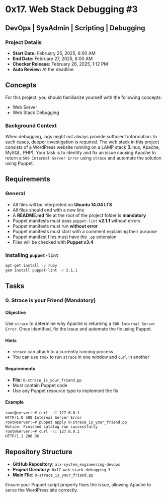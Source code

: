 # 0x17. Web Stack Debugging #3

## DevOps | SysAdmin | Scripting | Debugging

### Project Details
- **Start Date:** February 25, 2025, 6:00 AM
- **End Date:** February 27, 2025, 6:00 AM
- **Checker Release:** February 26, 2025, 1:12 PM
- **Auto Review:** At the deadline

## Concepts
For this project, you should familiarize yourself with the following concepts:
- Web Server
- Web Stack Debugging

### Background Context
When debugging, logs might not always provide sufficient information. In such cases, deeper investigation is required. The web stack in this project consists of a WordPress website running on a LAMP stack (Linux, Apache, MySQL, PHP). Your task is to identify and fix an issue causing Apache to return a `500 Internal Server Error` using `strace` and automate the solution using Puppet.

## Requirements
### General
- All files will be interpreted on **Ubuntu 14.04 LTS**
- All files should end with a new line
- A **README.md** file at the root of the project folder is **mandatory**
- Puppet manifests must pass `puppet-lint` **v2.1.1** without errors
- Puppet manifests must run **without error**
- Puppet manifests must start with a comment explaining their purpose
- Puppet manifest files must have the `.pp` extension
- Files will be checked with **Puppet v3.4**

### Installing `puppet-lint`
```sh
apt-get install -y ruby
gem install puppet-lint -v 2.1.1
```

## Tasks
### 0. Strace is your Friend (Mandatory)
#### Objective
Use `strace` to determine why Apache is returning a `500 Internal Server Error`. Once identified, fix the issue and automate the fix using Puppet.

#### Hints
- `strace` can attach to a currently running process
- You can use `tmux` to run `strace` in one window and `curl` in another

#### Requirements
- **File:** `0-strace_is_your_friend.pp`
- Must contain Puppet code
- Use any Puppet resource type to implement the fix

#### Example
```sh
root@server:~# curl -sI 127.0.0.1
HTTP/1.0 500 Internal Server Error
root@server:~# puppet apply 0-strace_is_your_friend.pp
Notice: Finished catalog run successfully
root@server:~# curl -sI 127.0.0.1
HTTP/1.1 200 OK
```

## Repository Structure
- **GitHub Repository:** `alx-system_engineering-devops`
- **Project Directory:** `0x17-web_stack_debugging_3`
- **Main File:** `0-strace_is_your_friend.pp`

Ensure your Puppet script properly fixes the issue, allowing Apache to serve the WordPress site correctly.
